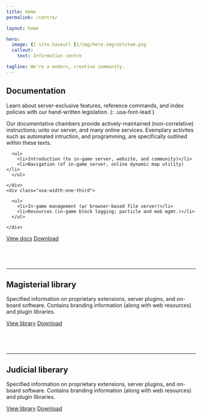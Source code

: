 ```yaml
---
title: Home
permalink: /centre/

layout: home

hero:
  image: {{ site.baseurl }}/img/hero-img/ohlvtwm.png
  callout:
    text: Information centre

tagline: We're a modern, creative community.
---
```


## Documentation
Learn about server-exclusive features, reference commands, and index policies with our hand-written legislation.
{: .usa-font-lead }

Our documentative chambers provide actively-maintained (non-correlative) instructions; unto our server, and many online services. Exemplary activites such as automated intruction, and programming, are specifically outlined within these texts.

  <div class="usa-grid-full">
    <div class="usa-width-one-third">

      <ul>
        <li>Introduction (to in-game server, website, and community)</li>
        <li>Navigation (of in-game server, online dynamic map utility)</li>
      </ul>

    </div>
    <div class="usa-width-one-third">

      <ul>
        <li>In-game management (w/ browser-based file server)</li>
        <li>Resources (in-game block logging; particle and mob mgmt.)</li>
      </ul>

    </div>
  </div>

<a class="usa-button usa-button" href="../docs">View docs</a>
<a class="usa-button usa-button-secondary" href="../docs">Download</a>

<hr style="margin-top: 4.5rem;">

## Magisterial library
Specified information on proprietary extensions, server plugins, and on-board software. Contains branding information (along with web resources) and plugin libraries.

<a class="usa-button usa-button" href="../docs">View library</a>
<a class="usa-button usa-button-secondary" href="../docs">Download</a>

<hr style="margin-top: 4.5rem;">

## Judicial liberary
Specified information on proprietary extensions, server plugins, and on-board software. Contains branding information (along with web resources) and plugin libraries.

<a class="usa-button usa-button" href="../docs">View library</a>
<a class="usa-button usa-button-secondary" href="../docs">Download</a>
